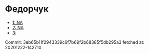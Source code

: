 # Федорчук
- [1: NA](1.md)
- [2: NA](2.md)
- [3: ](3.md)

Commit: 3eb65b11f2943339c6f7b69f2b68385f5db295a3
 fetched at: 20201222-142710
